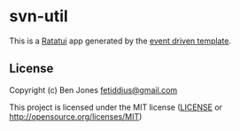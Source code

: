# svn-util

This is a [Ratatui] app generated by the [event driven template].

[Ratatui]: https://ratatui.rs
[event driven template]: https://github.com/ratatui/templates/tree/main/event-driven

## License

Copyright (c) Ben Jones <fetiddius@gmail.com>

This project is licensed under the MIT license ([LICENSE] or <http://opensource.org/licenses/MIT>)

[LICENSE]: ./LICENSE

